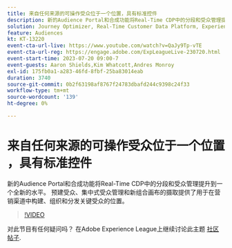 ```yaml
---
title: 来自任何来源的可操作受众位于一个位置​，具有标准控件
description: 新的Audience Portal和合成功能将Real-Time CDP中的分段和受众管理提升到一个全新的水平。 预建受众、集中式受众管理和新组合画布的摄取提供了用于在营销渠道中构建、组织和分发关键受众的位置。
solution: Journey Optimizer, Real-Time Customer Data Platform, Experience Platform
feature: Audiences
kt: KT-13220
event-cta-url-live: https://www.youtube.com/watch?v=QaJy9Tp-vTE
event-cta-url-reg: https://engage.adobe.com/ExpLeagueLive-230720.html
event-start-time: 2023-07-20 09:00-7
event-guests: Aaron Shields,Kim Whatcott,Andres Monroy
exl-id: 175fb0a1-a283-46fd-8fbf-25ba83014eab
duration: 3740
source-git-commit: 0b2f63198af8767f24783dbafd244c9398c24f33
workflow-type: tm+mt
source-wordcount: '139'
ht-degree: 0%

---
```


# 来自任何来源的可操作受众位于一个位置&#x200B;，具有标准控件

新的Audience Portal和合成功能将Real-Time CDP中的分段和受众管理提升到一个全新的水平。 预建受众、集中式受众管理和新组合画布的摄取提供了用于在营销渠道中构建、组织和分发关键受众的位置。

>[!VIDEO](https://video.tv.adobe.com/v/3421425/?quality=12&learn=on)

对此节目有任何疑问吗？ 在Adobe Experience League上继续讨论此主题 [社区帖子](https://experienceleaguecommunities.adobe.com/t5/adobe-experience-platform/experience-league-live-post-session-discussion-actionable/m-p/607073#M366).

